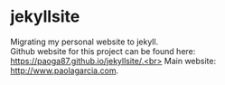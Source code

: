 # jekyllsite
Migrating my personal website to jekyll.<br>
Github website for this project can be found here: https://paoga87.github.io/jekyllsite/.<br> 
Main website: http://www.paolagarcia.com.
